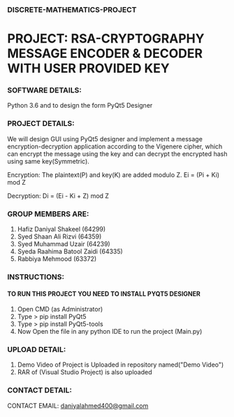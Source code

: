 ### DISCRETE-MATHEMATICS-PROJECT
# PROJECT: RSA-CRYPTOGRAPHY MESSAGE ENCODER & DECODER WITH USER PROVIDED KEY

### SOFTWARE DETAILS:
Python 3.6 and to design the form PyQt5 Designer

### PROJECT DETAILS:
We will design GUI using PyQt5 designer and  implement a message encryption-decryption application according to the Vigenere cipher, which can encrypt the message using the key and can decrypt the encrypted hash using same key(Symmetric).

Encryption:
The plaintext(P) and key(K) are added modulo Z.
Ei = (Pi + Ki) mod Z

Decryption:
Di = (Ei - Ki + Z) mod Z

 ### GROUP MEMBERS ARE:
 1. Hafiz Daniyal Shakeel (64299)
 2. Syed Shaan Ali Rizvi (64359)
 3. Syed Muhammad Uzair (64239)
 4. Syeda Raahima Batool Zaidi (64335)
 5. Rabbiya Mehmood (63372)
 
 ### INSTRUCTIONS:
#### TO RUN THIS PROJECT YOU NEED TO INSTALL PYQT5 DESIGNER
1. Open CMD (as Administrator)
2. Type >  pip install PyQt5
3. Type >  pip install PyQt5-tools
4. Now Open the file in any python IDE to run the project (Main.py)

### UPLOAD DETAIL:
1. Demo Video of Project is Uploaded in repository named("Demo Video")
2. RAR of (Visual Studio Project) is also uploaded

### CONTACT DETAIL:
CONTACT EMAIL: daniyalahmed400@gmail.com
